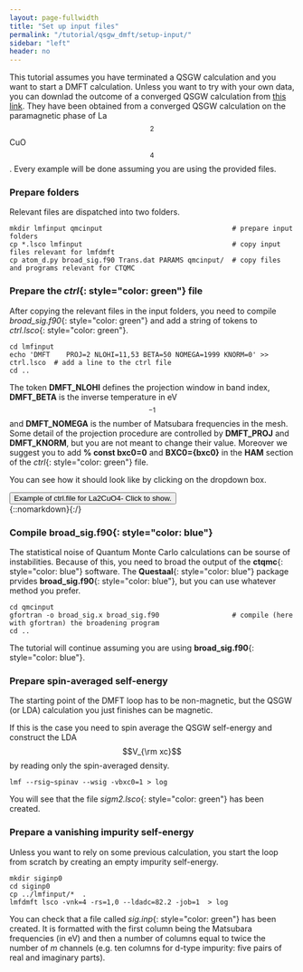 ```yaml
---
layout: page-fullwidth
title: "Set up input files"
permalink: "/tutorial/qsgw_dmft/setup-input/"
sidebar: "left"
header: no
---
```

This tutorial assumes you have terminated a QSGW calculation and you want to start a DMFT calculation.
Unless you want to try with your own data, you can downlad the outcome of a converged QSGW calculation from [this link](https://lordcephei.github.io/assets/download/inputfiles/dmft1.tar.gz). They have been obtained from a converged QSGW calculation on the paramagnetic phase of La$$_2$$CuO$$_4$$. Every example will be done assuming you are using the provided files.

### Prepare folders

Relevant files are dispatched into two folders.

```
mkdir lmfinput qmcinput                                # prepare input folders
cp *.lsco lmfinput                                     # copy input files relevant for lmfdmft
cp atom_d.py broad_sig.f90 Trans.dat PARAMS qmcinput/  # copy files and programs relevant for CTQMC
```

### Prepare the *ctrl*{: style="color: green"} file

After copying the relevant files in the input folders, you need to compile *broad_sig.f90*{: style="color: green"} and add a string of tokens to *ctrl.lsco*{: style="color: green"}. 

```
cd lmfinput
echo 'DMFT    PROJ=2 NLOHI=11,53 BETA=50 NOMEGA=1999 KNORM=0' >> ctrl.lsco  # add a line to the ctrl file 
cd ..
```
The token **DMFT_NLOHI** defines the projection window in band index, **DMFT_BETA** is the inverse temperature in eV$$^{-1}$$ and **DMFT_NOMEGA** is the number of Matsubara frequencies in the mesh. Some detail of the projection procedure are controlled by **DMFT_PROJ** and **DMFT_KNORM**, but you are not meant to change their value.
Moreover we suggest you to add **% const bxc0=0** and **BXC0={bxc0}** in the **HAM** section of the *ctrl*{: style="color: green"} file.

You can see how it should look like by clicking on the dropdown box.
<div onclick="elm = document.getElementById('ctrl-4dmft'); if(elm.style.display == 'none') elm.style.display = 'block'; else elm.style.display = 'none';"><button type="button" class="button tiny radius">Example of ctrl.file for La2CuO4- Click to show.</button></div>
{::nomarkdown}<div style="display:none;margin:0px 25px 0px 25px;"id="ctrl-4dmft">{:/}

```

  # Autogenerated from init.lsco
  VERS    LM:7 FP:7
  IO      SHOW=f HELP=f WKP=F IACTIV=f VERBOS=31
  % const pwmode=0 pwemax=3 # Use pwmode=1 or 11 to add APWs
  HAM     AUTOBAS[PNU=1 LOC=1 LMTO=5 MTO=4 GW=1]  GMAX=9.2
          PWMODE={pwmode} PWEMIN=0 PWEMAX={pwemax} OVEPS=0
  % const bxc0=0
          BXC0={bxc0}
  % const nsp=1 so=0 elind=-.7
          NSPIN={nsp} SO={so} FORCES={so==0} ELIND={elind}
  % const lxcf=2 lxcf2=-1 # for PBE functional use lxcf=101 lxcf2=130
  % ifdef lxcf & lxcf2>0
          XCFUN=0,{lxcf},{lxcf2}     # format for libxc functionals
  % else
          XCFUN={lxcf}               # internally compiled functionals
  % endif
  % const sig=12 sigint=4 gwemax=2
          RDSIG={sig} SIGP[MODE={sigint} EMAX={gwemax}]
  % const nit=1
  ITER    MIX=B2,b=.3,k=10  NIT={nit}  CONVC=1e-5
  % const met=5 nk=0
  BZ      NKABC={nk}  METAL={met}  # NKABC requires 1 to 3 positive numbers
  #SYMGRP i r4z mx
  % const a=7.155637
  EWALD   TOL=1e-10
  STRUC
    NSPEC=3  NBAS=7  NL=5
    ALAT={a}
    PLAT= -0.5  0.5  1.7334812  0.5  -0.5  1.7334812  0.5  0.5  -1.7334812
  % const gcutb=2.0 gcutx=1.7 nkgw=0
  GW      NKABC={nkgw} GCUTB={gcutb} GCUTX={gcutx}
          DELRE=.01 .5 MKSIG=3 GSMEAR=0.003 PBTOL=1e-3
  SPEC
    ATOM=La         Z= 57  R= 2.769375  LMX=3  LMXA=4
    ATOM=Cu         Z= 29  R= 1.905511  LMX=3  LMXA=4
    ATOM=O          Z=  8  R= 1.672308  LMX=3  LMXA=4
  SITE
    ATOM=La         POS=  0.5000000   0.5000000  -0.4807290
    ATOM=La         POS= -0.5000000  -0.5000000   0.4807290
    ATOM=Cu         POS=  0.0000000   0.0000000   0.0000000
    ATOM=O          POS=  0.0000000   0.5000000   0.0000000
    ATOM=O          POS=  0.0000000   0.0000000   0.6320273
    ATOM=O          POS= -0.5000000   0.0000000   0.0000000
    ATOM=O          POS=  0.0000000   0.0000000  -0.6320273
  DMFT    PROJ=2 NLOHI=11,53 BETA=50.0 NOMEGA=1999 KNORM=0
```
{::nomarkdown}</div>{:/}

### Compile **broad_sig.f90**{: style="color: blue"}
The statistical noise of Quantum Monte Carlo calculations can be sourse of instabilities. Because of this, you need to broad the output of the **ctqmc**{: style="color: blue"} software.
The **Questaal**{: style="color: blue"} package prvides **broad_sig.f90**{: style="color: blue"}, but you can use whatever method you prefer. 

```
cd qmcinput
gfortran -o broad_sig.x broad_sig.f90                  # compile (here with gfortran) the broadening program
cd ..
```
The tutorial will continue assuming you are using **broad_sig.f90**{: style="color: blue"}.

### Prepare spin-averaged self-energy
The starting point of the DMFT loop has to be non-magnetic, but the QSGW (or LDA) calculation you just finishes can be magnetic. 

If this is the case you need to spin average the QSGW self-energy and construct the LDA $$V_{\rm xc}$$ by reading only the spin-averaged density.
```
lmf --rsig~spinav --wsig -vbxc0=1 > log
```
You will see that the file *sigm2.lsco*{: style="color: green"} has been created. 

### Prepare a vanishing impurity self-energy 
Unless you want to rely on some previous calculation, you start the loop from scratch by creating an empty impurity self-energy. 

```
mkdir siginp0
cd siginp0
cp ../lmfinput/*  . 
lmfdmft lsco -vnk=4 -rs=1,0 --ldadc=82.2 -job=1  > log
```

You can check that a file called *sig.inp*{: style="color: green"} has been created. It is formatted with the first column being the Matsubara frequencies (in eV) and then a number of columns equal to twice the number of _m_ channels (e.g. ten columns for d-type impurity: five pairs of real and imaginary parts).


